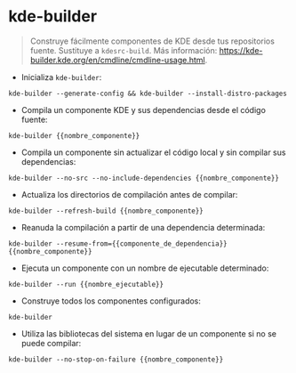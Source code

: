 # kde-builder

> Construye fácilmente componentes de KDE desde tus repositorios fuente.
> Sustituye a `kdesrc-build`.
> Más información: <https://kde-builder.kde.org/en/cmdline/cmdline-usage.html>.

- Inicializa `kde-builder`:

`kde-builder --generate-config && kde-builder --install-distro-packages`

- Compila un componente KDE y sus dependencias desde el código fuente:

`kde-builder {{nombre_componente}}`

- Compila un componente sin actualizar el código local y sin compilar sus dependencias:

`kde-builder --no-src --no-include-dependencies {{nombre_componente}}`

- Actualiza los directorios de compilación antes de compilar:

`kde-builder --refresh-build {{nombre_componente}}`

- Reanuda la compilación a partir de una dependencia determinada:

`kde-builder --resume-from={{componente_de_dependencia}} {{nombre_componente}}`

- Ejecuta un componente con un nombre de ejecutable determinado:

`kde-builder --run {{nombre_ejecutable}}`

- Construye todos los componentes configurados:

`kde-builder`

- Utiliza las bibliotecas del sistema en lugar de un componente si no se puede compilar:

`kde-builder --no-stop-on-failure {{nombre_componente}}`
